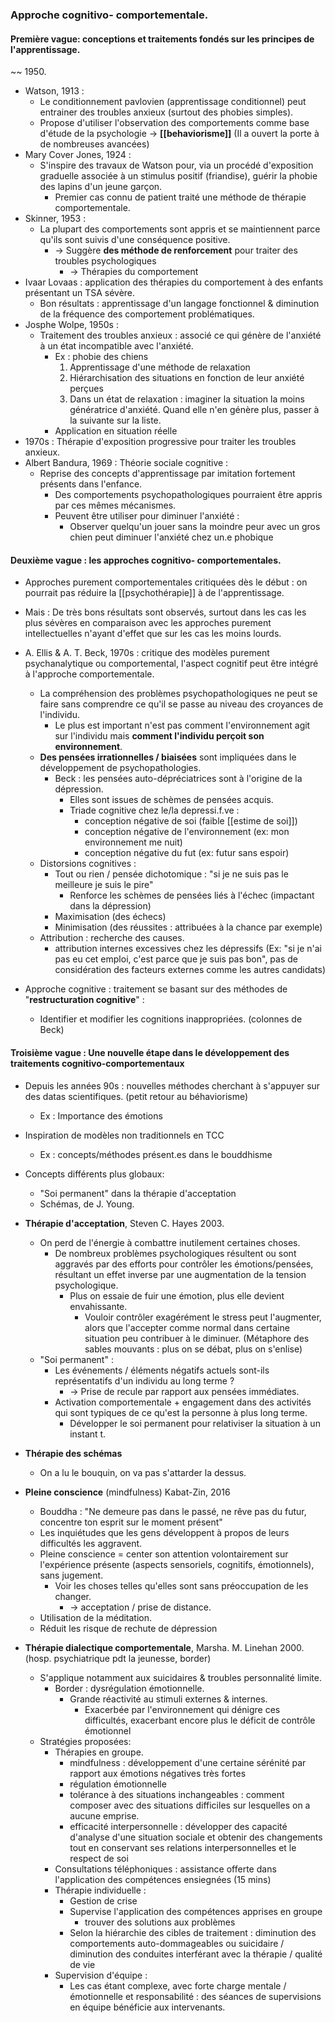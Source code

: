 ### Approche cognitivo- comportementale.

#### Première vague: conceptions et traitements fondés sur les principes de l'apprentissage. 
~~ 1950.

- Watson, 1913 :
	- Le conditionnement pavlovien (apprentissage conditionnel) peut entrainer des troubles anxieux (surtout des phobies simples).
	- Propose d'utiliser l'observation des comportements comme base d'étude de la psychologie -> **[[behaviorisme]]** (Il a ouvert la porte à de nombreuses avancées)
- Mary Cover Jones, 1924 : 
	- S'inspire des travaux de Watson pour, via un procédé d'exposition graduelle associée à un stimulus positif (friandise), guérir la phobie des lapins d'un jeune garçon.
		- Premier cas connu de patient traité une méthode de thérapie comportementale. 
- Skinner, 1953 :
	- La plupart des comportements sont appris et se maintiennent parce qu'ils sont suivis d'une conséquence positive. 
		- -> Suggère **des méthode de renforcement** pour traiter des troubles psychologiques 
			- -> Thérapies du comportement
- Ivaar Lovaas : application des thérapies du comportement à des enfants présentant un TSA sévère. 
	- Bon résultats : apprentissage d'un langage fonctionnel & diminution de la fréquence des comportement problématiques.
- Josphe Wolpe, 1950s :
	- Traitement des troubles anxieux : associé ce qui génère de l'anxiété à un état incompatible avec l'anxiété. 
		- Ex : phobie des chiens
			1. Apprentissage d'une méthode de relaxation
			2. Hiérarchisation des situations en fonction de leur anxiété perçues
			3. Dans un état de relaxation : imaginer la situation la moins génératrice d'anxiété. Quand elle n'en génère plus, passer à la suivante sur la liste. 
		- Application en situation réelle
- 1970s : Thérapie d'exposition progressive pour traiter les troubles anxieux. 
- Albert Bandura, 1969 : Théorie sociale cognitive :
	- Reprise des concepts d'apprentissage par imitation fortement présents dans l'enfance.
		- Des comportements psychopathologiques pourraient être appris par ces mêmes mécanismes.
		- Peuvent être utiliser pour diminuer l'anxiété :
			- Observer quelqu'un jouer sans la moindre peur avec un gros chien peut diminuer l'anxiété chez un.e phobique

#### Deuxième vague : les approches cognitivo- comportementales. 

- Approches purement comportementales critiquées dès le début : on pourrait pas réduire la [[psychothérapie]] à de l'apprentissage. 
- Mais : De très bons résultats sont observés, surtout dans les cas les plus sévères en comparaison avec les approches purement intellectuelles n'ayant d'effet que sur les cas les moins lourds. 

- A. Ellis & A. T. Beck, 1970s : critique des modèles purement psychanalytique ou comportemental, l'aspect cognitif peut être intégré à l'approche comportementale. 
	- La compréhension des problèmes psychopathologiques ne peut se faire sans comprendre ce qu'il se passe au niveau des croyances de l'individu. 
		- Le plus est important n'est pas comment l'environnement agit sur l'individu mais **comment l'individu perçoit son environnement**. 
	- **Des pensées irrationnelles / biaisées** sont impliquées dans le développement de psychopathologies. 
		- Beck : les pensées auto-dépréciatrices sont à l'origine de la dépression. 
			- Elles sont issues de schèmes de pensées acquis. 
			- Triade cognitive chez le/la depressi.f.ve :
				- conception négative de soi (faible [[estime de soi]])
				- conception négative de l'environnement (ex: mon environnement me nuit)
				- conception négative du fut (ex: futur sans espoir)
	- Distorsions cognitives :
		- Tout ou rien / pensée dichotomique : "si je ne suis pas le meilleure je suis le pire"
			- Renforce les schèmes de pensées liés à l'échec (impactant dans la dépression)
		- Maximisation (des échecs)
		- Minimisation (des réussites : attribuées à la chance par exemple)
	- Attribution : recherche des causes.
		- attribution internes excessives chez les dépressifs (Ex: "si je n'ai pas eu cet emploi, c'est parce que je suis pas bon", pas de considération des facteurs externes comme les autres candidats)

- Approche cognitive : traitement se basant sur des méthodes de "**restructuration cognitive**" :
	- Identifier et modifier les cognitions inappropriées. (colonnes de Beck)

 #### Troisième vague : Une nouvelle étape dans le développement des traitements cognitivo-comportementaux 

- Depuis les années 90s : nouvelles méthodes cherchant à s'appuyer sur des datas scientifiques. (petit retour au béhaviorisme)
	- Ex : Importance des émotions 
- Inspiration de modèles non traditionnels en TCC
	- Ex : concepts/méthodes présent.es dans le bouddhisme 
- Concepts différents plus globaux:
	- "Soi permanent" dans la thérapie d'acceptation
	- Schémas, de J. Young.

- **Thérapie d'acceptation**, Steven C. Hayes 2003.
	- On perd de l'énergie à combattre inutilement certaines choses. 
		- De nombreux problèmes psychologiques résultent ou sont aggravés par des efforts pour contrôler les émotions/pensées, résultant un effet inverse par une augmentation de la tension psychologique. 
			- Plus on essaie de fuir une émotion, plus elle devient envahissante. 
				- Vouloir contrôler exagérément le stress peut l'augmenter, alors que l'accepter comme normal dans certaine situation peu contribuer à le diminuer. (Métaphore des sables mouvants : plus on se débat, plus on s'enlise)
	- "Soi permanent" :
		- Les événements / éléments négatifs actuels sont-ils représentatifs d'un individu au long terme ? 
			- -> Prise de recule par rapport aux pensées immédiates. 
		- Activation comportementale + engagement dans des activités qui sont typiques de ce qu'est la personne à plus long terme. 
			- Développer le soi permanent pour relativiser la situation à un instant t. 

- **Thérapie des schémas**
	- On a lu le bouquin, on va pas s'attarder la dessus. 

- **Pleine conscience** (mindfulness) Kabat-Zin, 2016
	- Bouddha : "Ne demeure pas dans le passé, ne rêve pas du futur, concentre ton esprit sur le moment présent"
	- Les inquiétudes que les gens développent à propos de leurs difficultés les aggravent. 
	- Pleine conscience = center son attention volontairement sur l'expérience présente (aspects sensoriels, cognitifs, émotionnels), sans jugement. 
		- Voir les choses telles qu'elles sont sans préoccupation de les changer. 
			- -> acceptation / prise de distance. 
	- Utilisation de la méditation. 
	- Réduit les risque de rechute de dépression

- **Thérapie dialectique comportementale**, Marsha. M. Linehan 2000. (hosp. psychiatrique pdt la jeunesse, border)
	- S'applique notamment aux suicidaires & troubles personnalité limite.
		- Border : dysrégulation émotionnelle. 
			- Grande réactivité au stimuli externes & internes. 
				- Exacerbée par l'environnement qui dénigre ces difficultés, exacerbant encore plus le déficit de contrôle émotionnel
	- Stratégies proposées:
		- Thérapies en groupe. 
			- mindfulness : développement d'une certaine sérénité par rapport aux émotions négatives très fortes 
			- régulation émotionnelle
			- tolérance à des situations inchangeables : comment composer avec des situations difficiles sur lesquelles on a aucune emprise. 
			- efficacité interpersonnelle : développer des capacité d'analyse d'une situation sociale et obtenir des changements tout en conservant ses relations interpersonnelles et le respect de soi
		- Consultations téléphoniques : assistance offerte dans l'application des compétences ensiegnées (15 mins)
		- Thérapie individuelle :
			- Gestion de crise 
			- Supervise l'application des compétences apprises en groupe 
				- trouver des solutions aux problèmes 
			- Selon la hiérarchie des cibles de traitement : diminution des comportements auto-dommageables ou suicidaire / diminution des conduites interférant avec la thérapie / qualité de vie 
		- Supervision d'équipe : 
			- Les cas étant complexe, avec forte charge mentale / émotionnelle et responsabilité : des séances de supervisions en équipe bénéficie aux intervenants. 